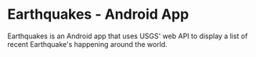 # Earthquakes - Android App
Earthquakes is an Android app that uses USGS' web API to display a list of recent Earthquake's happening around the world.
